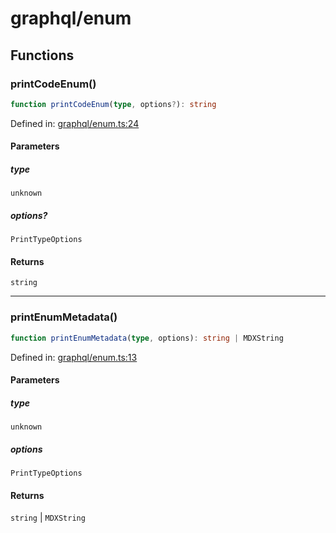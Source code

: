 # graphql/enum

## Functions

### printCodeEnum()

```ts
function printCodeEnum(type, options?): string
```

Defined in: [graphql/enum.ts:24](https://github.com/graphql-markdown/graphql-markdown/blob/main/packages/printer-legacy/src/graphql/enum.ts#L24)

#### Parameters

##### type

`unknown`

##### options?

`PrintTypeOptions`

#### Returns

`string`

***

### printEnumMetadata()

```ts
function printEnumMetadata(type, options): string | MDXString
```

Defined in: [graphql/enum.ts:13](https://github.com/graphql-markdown/graphql-markdown/blob/main/packages/printer-legacy/src/graphql/enum.ts#L13)

#### Parameters

##### type

`unknown`

##### options

`PrintTypeOptions`

#### Returns

`string` \| `MDXString`
